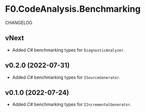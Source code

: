 # F0.CodeAnalysis.Benchmarking
CHANGELOG

## vNext
- Added _C#_ benchmarking types for `DiagnosticAnalyzer`.

## v0.2.0 (2022-07-31)
- Added _C#_ benchmarking types for `ISourceGenerator`.

## v0.1.0 (2022-07-24)
- Added _C#_ benchmarking types for `IIncrementalGenerator`.
